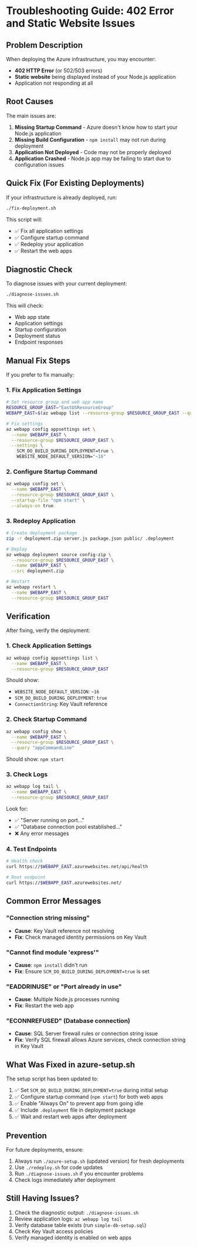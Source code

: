 # Troubleshooting Guide: 402 Error and Static Website Issues

## Problem Description

When deploying the Azure infrastructure, you may encounter:
- **402 HTTP Error** (or 502/503 errors)
- **Static website** being displayed instead of your Node.js application
- Application not responding at all

## Root Causes

The main issues are:

1. **Missing Startup Command** - Azure doesn't know how to start your Node.js application
2. **Missing Build Configuration** - `npm install` may not run during deployment
3. **Application Not Deployed** - Code may not be properly deployed
4. **Application Crashed** - Node.js app may be failing to start due to configuration issues

## Quick Fix (For Existing Deployments)

If your infrastructure is already deployed, run:

```bash
./fix-deployment.sh
```

This script will:
- ✅ Fix all application settings
- ✅ Configure startup command
- ✅ Redeploy your application
- ✅ Restart the web apps

## Diagnostic Check

To diagnose issues with your current deployment:

```bash
./diagnose-issues.sh
```

This will check:
- Web app state
- Application settings
- Startup configuration
- Deployment status
- Endpoint responses

## Manual Fix Steps

If you prefer to fix manually:

### 1. Fix Application Settings

```bash
# Set resource group and web app name
RESOURCE_GROUP_EAST="EastUSResourceGroup"
WEBAPP_EAST=$(az webapp list --resource-group $RESOURCE_GROUP_EAST --query "[0].name" -o tsv)

# Fix settings
az webapp config appsettings set \
  --name $WEBAPP_EAST \
  --resource-group $RESOURCE_GROUP_EAST \
  --settings \
    SCM_DO_BUILD_DURING_DEPLOYMENT=true \
    WEBSITE_NODE_DEFAULT_VERSION="~16"
```

### 2. Configure Startup Command

```bash
az webapp config set \
  --name $WEBAPP_EAST \
  --resource-group $RESOURCE_GROUP_EAST \
  --startup-file "npm start" \
  --always-on true
```

### 3. Redeploy Application

```bash
# Create deployment package
zip -r deployment.zip server.js package.json public/ .deployment

# Deploy
az webapp deployment source config-zip \
  --resource-group $RESOURCE_GROUP_EAST \
  --name $WEBAPP_EAST \
  --src deployment.zip

# Restart
az webapp restart \
  --name $WEBAPP_EAST \
  --resource-group $RESOURCE_GROUP_EAST
```

## Verification

After fixing, verify the deployment:

### 1. Check Application Settings
```bash
az webapp config appsettings list \
  --name $WEBAPP_EAST \
  --resource-group $RESOURCE_GROUP_EAST
```

Should show:
- `WEBSITE_NODE_DEFAULT_VERSION`: `~16`
- `SCM_DO_BUILD_DURING_DEPLOYMENT`: `true`
- `ConnectionString`: Key Vault reference

### 2. Check Startup Command
```bash
az webapp config show \
  --name $WEBAPP_EAST \
  --resource-group $RESOURCE_GROUP_EAST \
  --query "appCommandLine"
```

Should show: `npm start`

### 3. Check Logs
```bash
az webapp log tail \
  --name $WEBAPP_EAST \
  --resource-group $RESOURCE_GROUP_EAST
```

Look for:
- ✅ "Server running on port..."
- ✅ "Database connection pool established..."
- ❌ Any error messages

### 4. Test Endpoints
```bash
# Health check
curl https://$WEBAPP_EAST.azurewebsites.net/api/health

# Root endpoint
curl https://$WEBAPP_EAST.azurewebsites.net/
```

## Common Error Messages

### "Connection string missing"
- **Cause**: Key Vault reference not resolving
- **Fix**: Check managed identity permissions on Key Vault

### "Cannot find module 'express'"
- **Cause**: `npm install` didn't run
- **Fix**: Ensure `SCM_DO_BUILD_DURING_DEPLOYMENT=true` is set

### "EADDRINUSE" or "Port already in use"
- **Cause**: Multiple Node.js processes running
- **Fix**: Restart the web app

### "ECONNREFUSED" (Database connection)
- **Cause**: SQL Server firewall rules or connection string issue
- **Fix**: Verify SQL firewall allows Azure services, check connection string in Key Vault

## What Was Fixed in azure-setup.sh

The setup script has been updated to:
1. ✅ Set `SCM_DO_BUILD_DURING_DEPLOYMENT=true` during initial setup
2. ✅ Configure startup command (`npm start`) for both web apps
3. ✅ Enable "Always On" to prevent app from going idle
4. ✅ Include `.deployment` file in deployment package
5. ✅ Wait and restart web apps after deployment

## Prevention

For future deployments, ensure:
1. Always run `./azure-setup.sh` (updated version) for fresh deployments
2. Use `./redeploy.sh` for code updates
3. Run `./diagnose-issues.sh` if you encounter problems
4. Check logs immediately after deployment

## Still Having Issues?

1. Check the diagnostic output: `./diagnose-issues.sh`
2. Review application logs: `az webapp log tail`
3. Verify database table exists (run `simple-db-setup.sql`)
4. Check Key Vault access policies
5. Verify managed identity is enabled on web apps

